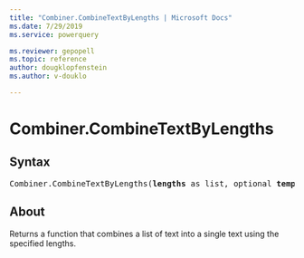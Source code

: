 ```yaml
---
title: "Combiner.CombineTextByLengths | Microsoft Docs"
ms.date: 7/29/2019
ms.service: powerquery

ms.reviewer: gepopell
ms.topic: reference
author: dougklopfenstein
ms.author: v-douklo

---
```

# Combiner.CombineTextByLengths

## Syntax

<pre>
Combiner.CombineTextByLengths(<b>lengths</b> as list, optional <b>template</b> as nullable text) as function
</pre> 
  
## About  
Returns a function that combines a list of text into a single text using the specified lengths. 

